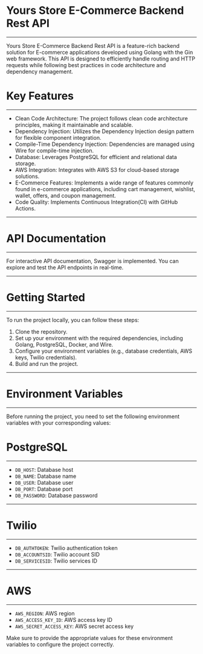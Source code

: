 # Yours Store E-Commerce Backend Rest API
***
Yours Store E-Commerce Backend Rest API is a feature-rich backend solution for E-commerce applications developed using Golang with the Gin web framework. This API is designed to efficiently handle routing and HTTP requests while following best practices in code architecture and dependency management.

# Key Features
***
- Clean Code Architecture: The project follows clean code architecture principles, making it maintainable and scalable.
- Dependency Injection: Utilizes the Dependency Injection design pattern for flexible component integration.
- Compile-Time Dependency Injection: Dependencies are managed using Wire for compile-time injection.
- Database: Leverages PostgreSQL for efficient and relational data storage.
- AWS Integration: Integrates with AWS S3 for cloud-based storage solutions.
- E-Commerce Features: Implements a wide range of features commonly found in e-commerce applications, including cart management, wishlist, wallet, offers, and coupon management.
- Code Quality: Implements Continuous Integration(CI) with GitHub Actions.
***
# API Documentation
***
For interactive API documentation, Swagger is implemented. You can explore and test the API endpoints in real-time.
***
# Getting Started
***
To run the project locally, you can follow these steps:

1. Clone the repository.
2. Set up your environment with the required dependencies, including Golang, PostgreSQL, Docker, and Wire.
3. Configure your environment variables (e.g., database credentials, AWS keys, Twilio credentials).
4. Build and run the project.
***
# Environment Variables
***
Before running the project, you need to set the following environment variables with your corresponding values:

# PostgreSQL
***
- `DB_HOST`: Database host
- `DB_NAME`: Database name
- `DB_USER`: Database user
- `DB_PORT`: Database port
- `DB_PASSWORD`: Database password
***
# Twilio
***
- `DB_AUTHTOKEN`: Twilio authentication token
- `DB_ACCOUNTSID`: Twilio account SID
- `DB_SERVICESID`: Twilio services ID
***
# AWS
***
- `AWS_REGION`: AWS region
- `AWS_ACCESS_KEY_ID`: AWS access key ID
- `AWS_SECRET_ACCESS_KEY`: AWS secret access key

Make sure to provide the appropriate values for these environment variables to configure the project correctly.
